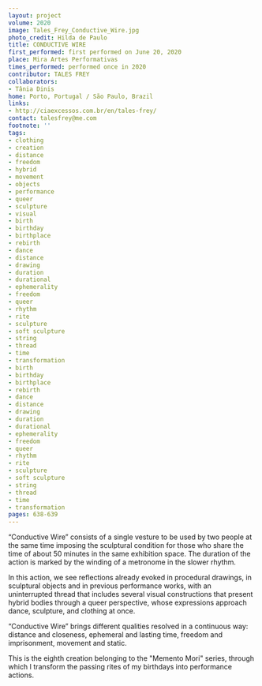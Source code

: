 ```yaml
---
layout: project
volume: 2020
image: Tales_Frey_Conductive_Wire.jpg
photo_credit: Hilda de Paulo
title: CONDUCTIVE WIRE
first_performed: first performed on June 20, 2020
place: Mira Artes Performativas
times_performed: performed once in 2020
contributor: TALES FREY
collaborators:
- Tânia Dinis
home: Porto, Portugal / São Paulo, Brazil
links:
- http://ciaexcessos.com.br/en/tales-frey/
contact: talesfrey@me.com
footnote: ''
tags:
- clothing
- creation
- distance
- freedom
- hybrid
- movement
- objects
- performance
- queer
- sculpture
- visual
- birth
- birthday
- birthplace
- rebirth
- dance
- distance
- drawing
- duration
- durational
- ephemerality
- freedom
- queer
- rhythm
- rite
- sculpture
- soft sculpture
- string
- thread
- time
- transformation
- birth
- birthday
- birthplace
- rebirth
- dance
- distance
- drawing
- duration
- durational
- ephemerality
- freedom
- queer
- rhythm
- rite
- sculpture
- soft sculpture
- string
- thread
- time
- transformation
pages: 638-639
---
```


“Conductive Wire” consists of a single vesture to be used by two people at the same time imposing the sculptural condition for those who share the time of about 50 minutes in the same exhibition space. The duration of the action is marked by the winding of a metronome in the slower rhythm.

In this action, we see reflections already evoked in procedural drawings, in sculptural objects and in previous performance works, with an uninterrupted thread that includes several visual constructions that present hybrid bodies through a queer perspective, whose expressions approach dance, sculpture, and clothing at once.

“Conductive Wire” brings different qualities resolved in a continuous way: distance and closeness, ephemeral and lasting time, freedom and imprisonment, movement and static.

This is the eighth creation belonging to the "Memento Mori" series, through which I transform the passing rites of my birthdays into performance actions.